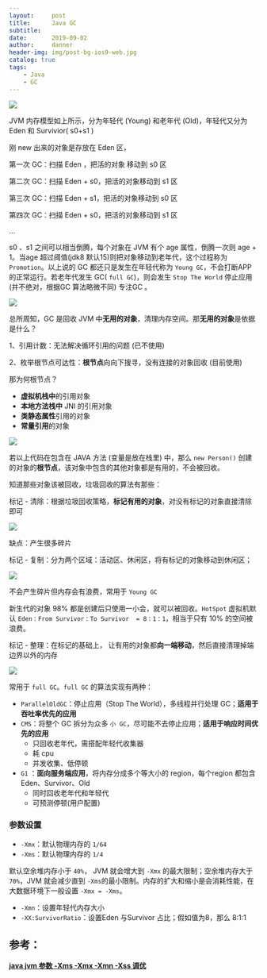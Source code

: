 ```yaml
---
layout:     post
title:      Java GC
subtitle:   
date:       2019-09-02
author:     danner
header-img: img/post-bg-ios9-web.jpg
catalog: true
tags:
    - Java
    - GC
---
```






![](https://vendanner.github.io/img/java/GC_arch.png)

JVM 内存模型如上所示，分为年轻代 (Young) 和老年代 (Old)，年轻代又分为Eden 和 Survivior( s0+s1 )

刚 new 出来的对象是存放在 Eden 区，

第一次 GC：扫描 Eden ，把活的对象 移动到 s0 区

第二次 GC：扫描 Eden + s0，把活的对象移动到 s1 区

第三次 GC：扫描 Eden + s1，把活的对象移动到 s0 区

第四次 GC：扫描 Eden + s0，把活的对象移动到 s1 区

...

s0 、s1 之间可以相当倒腾，每个对象在 JVM 有个 age 属性，倒腾一次则 age + 1。当age 超过阈值(jdk8 默认15)则把对象移动到老年代，这个过程称为 `Promotion`。以上说的 GC 都还只是发生在年轻代称为 `Young GC`，不会打断APP 的正常运行。若老年代发生 GC( `full GC`)，则会发生 `Stop The World` 停止应用(并不绝对，根据GC 算法略微不同) 专注GC 。

![](https://vendanner.github.io/img/java/GC_after.png)

总所周知，GC 是回收 JVM 中**无用的对象**，清理内存空间。那**无用的对象**是依据是什么？

1、引用计数：无法解决循环引用的问题 (已不使用)

2、枚举根节点可达性：**根节点**向向下搜寻，没有连接的对象回收 (目前使用)

那为何根节点？

- **虚拟机栈中**的引用对象
- **本地方法栈中** JNI 的引用对象
- **类静态属性**引用的对象
- **常量引用**的对象

![](https://vendanner.github.io/img/java/GC_Root.png)

若以上代码在包含在 JAVA 方法 (变量是放在栈里) 中，那么 `new Person()` 创建的对象的**根节点**，该对象中包含的其他对象都是有用的，不会被回收。

知道那些对象该被回收，垃圾回收的算法有那些：

标记 - 清除：根据垃圾回收策略，**标记有用的对象**，对没有标记的对象直接清除即可

![](https://vendanner.github.io/img/java/GC_mark-swap.png)

缺点：产生很多碎片

标记 - 复制：分为两个区域：活动区、休闲区，将有标记的对象移动到休闲区；

![](https://vendanner.github.io/img/java/GC_mark_copy.png)

不会产生碎片但内存会有浪费，常用于 `Young GC`

新生代的对象 98% 都是创建后只使用一小会，就可以被回收。`HotSpot` 虚拟机默认 `Eden：From Survivor：To Survivor  = 8：1：1`，相当于只有 10% 的空间被浪费。

标记 - 整理：在标记的基础上， 让有用的对象都**向一端移动**，然后直接清理掉端边界以外的内存

![](https://vendanner.github.io/img/java/GC_mark_Compact.png) 

常用于  `full GC`。`full GC` 的算法实现有两种：

- `ParallelOldGC`：停止应用（Stop The World），多线程并行处理 GC；**适用于吞吐率优先的应用**
- `CMS`：将整个 GC 拆分为众多 `小 GC`，尽可能不去停止应用；**适用于响应时间优先的应用**
  - 只回收老年代，需搭配年轻代收集器
  - 耗 cpu 
  - 并发收集、低停顿
- `G1` ：**面向服务端应用**，将内存分成多个等大小的 region，每个region 都包含 Eden、Survivor、Old
  -  同时回收老年代和年轻代
  - 可预测停顿(用户配置)

### 参数设置

- `-Xmx`：默认物理内存的 `1/64`
- `-Xms`：默认物理内存的 `1/4`

默认空余堆内存小于 `40%`， JVM 就会增大到 `-Xmx` 的最大限制；空余堆内存大于 `70%`，JVM 就会减少直到 `-Xms`的最小限制。内存的扩大和缩小是会消耗性能，在大数据环境下一般设置 `-Xmx = -Xms`。

- `-Xmn`：设置年轻代内存大小
- `-XX:SurvivorRatio`：设置Eden 与Survivor 占比；假如值为8，那么 8:1:1





## 参考：

[**java jvm 参数 -Xms -Xmx -Xmn -Xss 调优** ]( https://blog.csdn.net/liaynling/article/details/81251870 )





